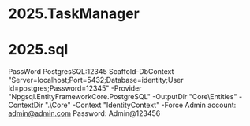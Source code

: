 # 2025.TaskManager
# 2025.sql
PassWord PostgresSQL:12345
Scaffold-DbContext "Server=localhost;Port=5432;Database=identity;User Id=postgres;Password=12345" -Provider "Npgsql.EntityFrameworkCore.PostgreSQL" -OutputDir "Core\Entities" -ContextDir ".\Core" -Context "IdentityContext" -Force
Admin account: admin@admin.com
Password: Admin@123456